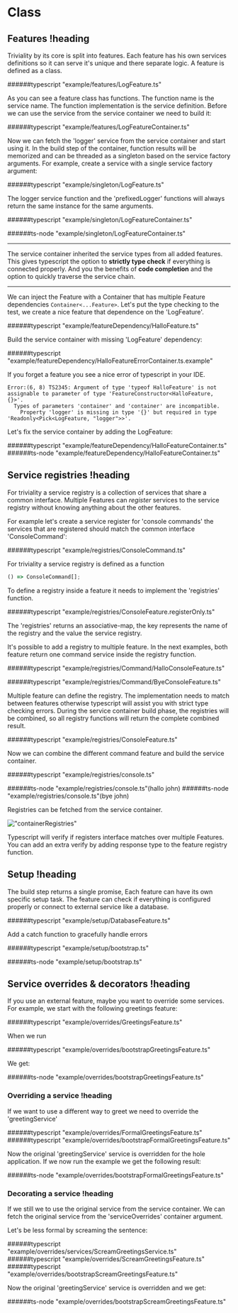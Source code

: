 # Class

## Features !heading

Triviality by its core is split into features. Each feature has his own services definitions
so it can serve it's unique and there separate logic.
A feature is defined as a class.

######typescript "example/features/LogFeature.ts"

As you can see a feature class has functions. The function name is the service name.
The function implementation is the service definition. Before we can use the service from the service container
we need to build it:   

######typescript "example/features/LogFeatureContainer.ts"

Now we can fetch the 'logger' service from the service container and start using it. In the build step of the container, function results will be memorized and can be threaded as a
singleton based on the service factory arguments. For example, create a service with a single service factory argument:

######typescript "example/singleton/LogFeature.ts"

The logger service function and the 'prefixedLogger' functions will always return the same instance for the same arguments. 

######typescript "example/singleton/LogFeatureContainer.ts"

######ts-node "example/singleton/LogFeatureContainer.ts"

___

The service container inherited the service types from all added features.
This gives typescript the option to **strictly type check** if everything is connected properly. 
And you the benefits of **code completion** and the option to quickly traverse the service chain.
___

We can inject the Feature with a Container that has multiple Feature dependencies ```Container<...Feature>```.
Let's put the type checking to the test, we create a nice feature that dependence on the 'LogFeature'.

######typescript "example/featureDependency/HalloFeature.ts"

Build the service container with missing 'LogFeature' dependency:

######typescript "example/featureDependency/HalloFeatureErrorContainer.ts.example"

If you forget a feature you see a nice error of typescript in your IDE.

    Error:(6, 8) TS2345: Argument of type 'typeof HalloFeature' is not assignable to parameter of type 'FeatureConstructor<HalloFeature, {}>'.
      Types of parameters 'container' and 'container' are incompatible.
        Property 'logger' is missing in type '{}' but required in type 'Readonly<Pick<LogFeature, "logger">>'.

Let's fix the service container by adding the LogFeature:

######typescript "example/featureDependency/HalloFeatureContainer.ts"
######ts-node "example/featureDependency/HalloFeatureContainer.ts"

## Service registries !heading

For triviality a service registry is a collection of services that share a common interface.
Multiple Features can *register* services to the service registry without knowing
anything about the other features.

For example let's create a service register for 'console commands' the services that are registered
should match the common interface 'ConsoleCommand':

######typescript "example/registries/ConsoleCommand.ts"

For triviality a service registry is defined as a function

```typescript
() => ConsoleCommand[];
```

To define a registry inside a feature it needs to implement the 'registries' function.

######typescript "example/registries/ConsoleFeature.registerOnly.ts"

The 'registries' returns an associative-map, the key represents the name of the registry and the value the service registry.

It's possible to add a registry to multiple feature. In the next examples, both feature return one command service inside the registry function.
 
######typescript "example/registries/Command/HalloConsoleFeature.ts"

######typescript "example/registries/Command/ByeConsoleFeature.ts"

Multiple feature can define the registry. The implementation needs to match between features otherwise typescript will assist you with strict type checking errors.
During the service container build phase, the registries will be combined, so all registry functions will return the complete combined result.

######typescript "example/registries/ConsoleFeature.ts"

Now we can combine the different command feature and build the service container.

######typescript "example/registries/console.ts"

######ts-node "example/registries/console.ts"(hallo john)
######ts-node "example/registries/console.ts"(bye john)

Registries can be fetched from the service container.

!["containerRegistries"](./example/registries/containerRegistries.png)

Typescript will verify if registers interface matches over multiple Features. You can add an extra verify by adding
response type to the feature registry function.

## Setup !heading

The build step returns a single promise, Each feature can have its own specific setup
task. The feature can check if everything is configured properly or connect to external service like a database.

######typescript "example/setup/DatabaseFeature.ts"

Add a catch function to gracefully handle errors

######typescript "example/setup/bootstrap.ts"

######ts-node "example/setup/bootstrap.ts"

## Service overrides & decorators !heading

If you use an external feature, maybe you want to override some services. For example, we start with the following greetings feature:

######typescript "example/overrides/GreetingsFeature.ts"

When we run 

######typescript "example/overrides/bootstrapGreetingsFeature.ts"

We get:

######ts-node "example/overrides/bootstrapGreetingsFeature.ts"

### Overriding a service !heading

If we want to use a different way to greet we need to override the 'greetingService'

######typescript "example/overrides/FormalGreetingsFeature.ts"
######typescript "example/overrides/bootstrapFormalGreetingsFeature.ts"

Now the original 'greetingService' service is overridden for the hole application. If we now run the example we get the following result: 

######ts-node "example/overrides/bootstrapFormalGreetingsFeature.ts"

### Decorating a service !heading

If we still we to use the original service from the service container. We can fetch the original service from the 'serviceOverrides' container argument.
 
Let's be less formal by screaming the sentence: 

######typescript "example/overrides/services/ScreamGreetingsService.ts"
######typescript "example/overrides/ScreamGreetingsFeature.ts"
######typescript "example/overrides/bootstrapScreamGreetingsFeature.ts"

Now the original 'greetingService' service is overridden and we get:

######ts-node "example/overrides/bootstrapScreamGreetingsFeature.ts"
